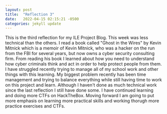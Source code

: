 ```yaml
---
layout: post
title:  "Reflection 3"
date:   2022-04-15 02:15:21 -0500
categories: jekyll update
---
```


This is the third reflection for my ILE Project Blog. 
This week was less technical than the others. I read a book called "Ghost in the Wires" by Kevin Mitnick which is a memoir of Kevin Mitnick, who was a hacker on the run from the FBI for several years, but now owns a cyber security consulting firm. From reading his book I learned about how you need to understand how cyber criminals think and act in order to help protect people from them. 
I have struggled recently trying to manage all of my school work and other things with this learning. My biggest problem recently has been time management and trying to balance everything while still having time to work on this project and learn. Although I haven't done as much technical work since the last reflection I still have done some. I have continued learning and doing more CTFs on HackTheBox. Moving forward I am going to put more emphasis on learning more practical skills and working thorugh more practice exercises and CTFs. 